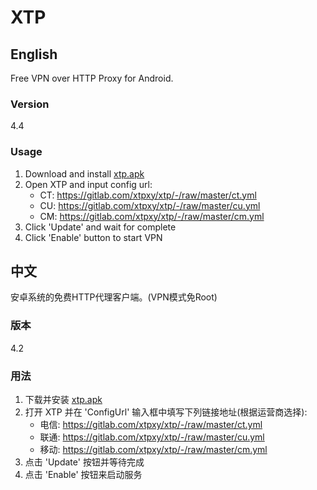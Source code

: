 # XTP

## English

Free VPN over HTTP Proxy for Android.

### Version
4.4

### Usage

1. Download and install [xtp.apk](https://gitlab.com/xtpxy/xtp/-/raw/master/xtp.apk)
1. Open XTP and input config url:
    * CT: https://gitlab.com/xtpxy/xtp/-/raw/master/ct.yml
    * CU: https://gitlab.com/xtpxy/xtp/-/raw/master/cu.yml
    * CM: https://gitlab.com/xtpxy/xtp/-/raw/master/cm.yml
1. Click 'Update' and wait for complete
1. Click 'Enable' button to start VPN

## 中文

安卓系统的免费HTTP代理客户端。(VPN模式免Root)

### 版本
4.2

### 用法

1. 下载并安装 [xtp.apk](https://gitlab.com/xtpxy/xtp/-/raw/master/xtp.apk)
1. 打开 XTP 并在 'ConfigUrl' 输入框中填写下列链接地址(根据运营商选择):
    * 电信: https://gitlab.com/xtpxy/xtp/-/raw/master/ct.yml
    * 联通: https://gitlab.com/xtpxy/xtp/-/raw/master/cu.yml
    * 移动: https://gitlab.com/xtpxy/xtp/-/raw/master/cm.yml
1. 点击 'Update' 按钮并等待完成
1. 点击 'Enable' 按钮来启动服务
